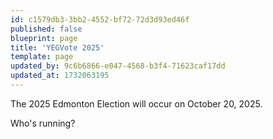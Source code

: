 ```yaml
---
id: c1579db3-3bb2-4552-bf72-72d3d93ed46f
published: false
blueprint: page
title: 'YEGVote 2025'
template: page
updated_by: 9c6b6866-e047-4568-b3f4-71623caf17dd
updated_at: 1732063195
---
```

The 2025 Edmonton Election will occur on October 20, 2025.

Who's running?